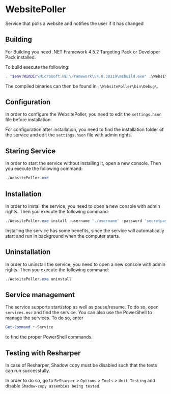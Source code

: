 # WebsitePoller
Service that polls a website and notifies the user if it has changed

## Building
For Building you need .NET Framework 4.5.2 Targeting Pack or Developer Pack installed. 

To build execute the following: 
```powershell
. "$env:WinDir\Microsoft.NET\Framework\v4.0.30319\msbuild.exe" .\WebsitePoller.sln
```
The compiled binaries can then be found in `.\WebsitePoller\bin\Debug\`. 

## Configuration
In order to configure the WebsitePoller, you need to edit the `settings.hson` file before installation. 

For configuration after installation, you need to find the installation folder of the service and edit the `settings.hson` file with admin rights. 

## Staring Service
In order to start the service without installing it, open a new console. Then you execute the following command: 
```powershell
./WebsitePoller.exe
```

## Installation 
In order to install the service, you need to open a new console with admin rights. Then you execute the following command: 
```powershell
./WebsitePoller.exe install -username './username' -password 'secretpassword'
```
Installing the service has some benefits, since the service will automatically start and run in background when the computer starts. 

## Uninstallation 
In order to uninstall the service, you need to open a new console with admin rights. Then you execute the following command: 
```powershell
./WebsitePoller.exe uninstall
```

## Service management
The service supports start/stop as well as pause/resume. To do so, open `services.msc` and find the service. You can also use the PowerShell to manage the services. To do so, enter 
```powershell
Get-Command *-Service
```
to find the proper PowerShell commands. 

## Testing with Resharper 

In case of Resharper, Shadow copy must be disabled such that the tests can run successfully. 

In order to do so, go to `ReSharper` > `Options` > `Tools` > `Unit Testing` and disable `Shadow-copy assembies being tested`. 